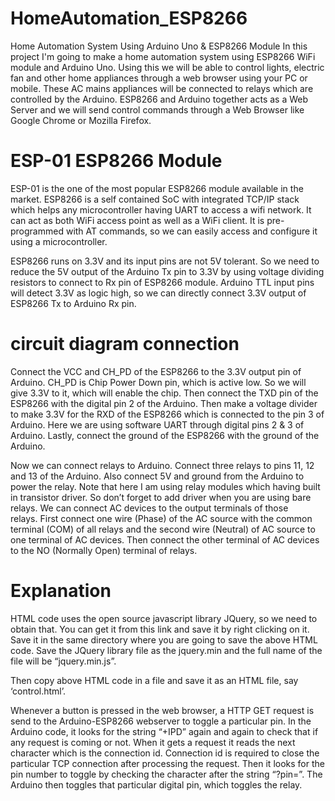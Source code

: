 # HomeAutomation_ESP8266
Home Automation System Using Arduino Uno &amp;  ESP8266 Module
In this project I'm going to make a home automation system using ESP8266 WiFi module and Arduino Uno. Using this we will be able to control lights, electric fan and other home appliances through a web browser using your PC or mobile. These AC mains appliances will be connected to relays which are controlled by the Arduino. ESP8266 and Arduino together acts as a Web Server and we will send control commands through a Web Browser like Google Chrome or Mozilla Firefox.

# ESP-01 ESP8266 Module

ESP-01 is the one of the most popular ESP8266 module available in the market. ESP8266 is a self contained SoC with integrated TCP/IP stack which helps any microcontroller having UART to access a wifi network. It can act as both WiFi access point as well as a WiFi client. It is pre-programmed with AT commands, so we can easily access and configure it using a microcontroller.

ESP8266 runs on 3.3V and its input pins are not 5V tolerant. So we need to reduce the 5V output of the Arduino Tx pin to 3.3V by using voltage dividing resistors to connect to Rx pin of ESP8266 module. Arduino TTL input pins will detect 3.3V as logic high, so we can directly connect 3.3V output of ESP8266 Tx to Arduino Rx pin.

# circuit diagram connection

Connect the VCC and CH_PD of the ESP8266 to the 3.3V output pin of Arduino. CH_PD is Chip Power Down pin, which is active low. So we will give 3.3V to it, which will enable the chip. Then connect the TXD pin of the ESP8266 with the digital pin 2 of the Arduino. Then make a voltage divider to make 3.3V for the RXD of the ESP8266 which is connected to the pin 3 of Arduino. Here we are using software UART through digital pins 2 & 3 of Arduino. Lastly, connect the ground of the ESP8266 with the ground of the Arduino.

Now we can connect relays to Arduino. Connect three relays to pins 11, 12 and 13 of the Arduino. Also connect 5V and ground from the Arduino to power the relay. Note that here I am using relay modules which having built in transistor driver. So don’t forget to add driver when you are using bare relays. We can connect AC devices to the output terminals of those relays. First connect one wire (Phase) of the AC source with the common terminal (COM) of all relays and the second wire (Neutral) of AC source to one terminal of AC devices. Then connect the other terminal of AC devices to the NO (Normally Open) terminal of relays.

# Explanation

HTML code uses the open source javascript library JQuery, so we need to obtain that. You can get it from this link and save it by right clicking on it. Save it in the same directory where you are going to save the above HTML code. Save the JQuery library file as the jquery.min and the full name of the file will be “jquery.min.js”.

Then copy above HTML code in a file and save it as an HTML file, say ‘control.html’.

Whenever a button is pressed in the web browser, a HTTP GET request is send to the Arduino-ESP8266 webserver to toggle a particular pin. In the Arduino code, it looks for the string “+IPD” again and again to check that if any request is coming or not. When it gets a request it reads the next character which is the connection id. Connection id is required to close the particular TCP connection after processing the request. Then it looks for the pin number to toggle by checking the character after the string “?pin=”. The Arduino then toggles that particular digital pin, which toggles the relay.

